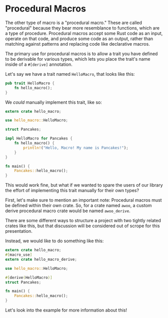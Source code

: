 # Procedural Macros

The other type of macro is a "procedural macro." These are called "procedural"
because they bear more resemblance to functions, which are a type of procedure.
Procedural macros accept some Rust code as an input, operate on that code,
and produce some code as an output, rather than matching against patterns
and replacing code like declarative macros.

The primary use for procedural macros is to allow a trait you have defined
to be derivable for various types, which lets you place the trait's name
inside of a `#[derive]` annotation.

Let's say we have a trait named `HelloMacro`, that looks like this:

```rust
pub trait HelloMacro {
    fn hello_macro();
}
```

We *could* manually implement this trait, like so:

```rust
extern crate hello_macro;

use hello_macro::HelloMacro;

struct Pancakes;

impl HelloMacro for Pancakes {
    fn hello_macro() {
        println!("Hello, Macro! My name is Pancakes!");
    }
}

fn main() {
    Pancakes::hello_macro();
}
```

This would work fine, but what if we wanted to spare the users of our library
the effort of implementing this trait manually for their own types?

First, let's make sure to mention an important note: Procedural macros must be
defined within their own crate. So, for a crate named `awoo`, a custom derive
procedural macro crate would be named `awoo_derive`.

There are some different ways to structure a project with two tightly related
crates like this, but that discussion will be considered out of scrope for
this presentation.

Instead, we would like to do something like this:

```rust
extern crate hello_macro;
#[macro_use]
extern crate hello_macro_derive;

use hello_macro::HelloMacro;

#[derive(HelloMacro)]
struct Pancakes;

fn main() {
    Pancakes::hello_macro();
}
```

Let's look into the example for more information about this!
